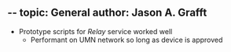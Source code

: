 --
topic: General
author: Jason A. Grafft
---
- Prototype scripts for *Relay* service worked well
    - Performant on UMN network so long as device is approved